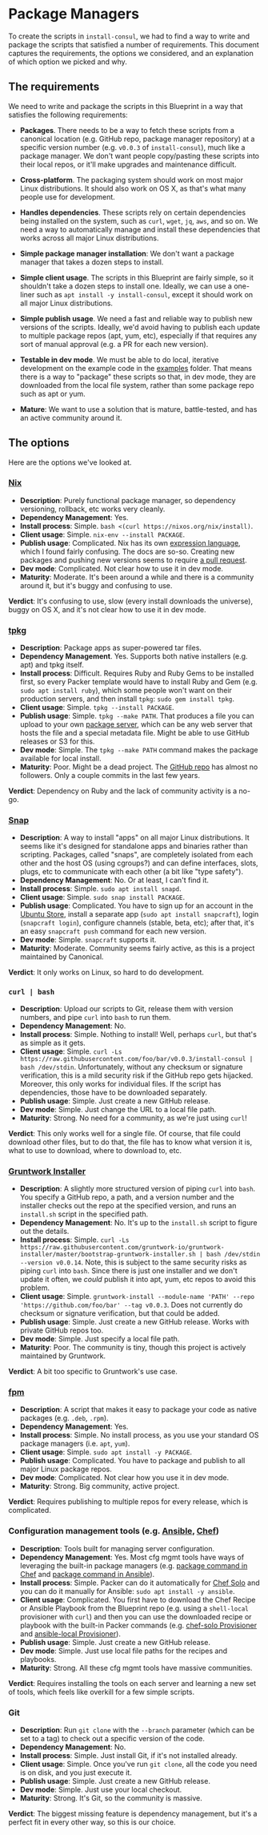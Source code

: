 # Package Managers

To create the scripts in `install-consul`, we had to find a way to write and package the scripts that satisfied a 
number of requirements. This document captures the requirements, the options we considered, and an explanation of 
which option we picked and why.



## The requirements

We need to write and package the scripts in this Blueprint in a way that satisfies the following requirements:

- **Packages**. There needs to be a way to fetch these scripts from a canonical location (e.g. GitHub repo, package 
  manager repository) at a specific version number (e.g. `v0.0.3` of `install-consul`), much like a package manager. 
  We don't want people copy/pasting these scripts into their local repos, or it'll make upgrades and maintenance 
  difficult. 

- **Cross-platform**. The packaging system should work on most major Linux distributions. It should also work on OS X,
  as that's what many people use for development.

- **Handles dependencies**. These scripts rely on certain dependencies being installed on the system, such as `curl`,
  `wget`, `jq`, `aws`, and so on. We need a way to automatically manage and install these dependencies that works
  across all major Linux distributions. 

- **Simple package manager installation**: We don't want a package manager that takes a dozen steps to install. 

- **Simple client usage**. The scripts in this Blueprint are fairly simple, so it shouldn't take a dozen steps to 
  install one. Ideally, we can use a one-liner such as `apt install -y install-consul`, except it should work on all 
  major Linux distributions.

- **Simple publish usage**. We need a fast and reliable way to publish new versions of the scripts. Ideally, we'd avoid
  having to publish each update to multiple package repos (apt, yum, etc), especially if that requires any sort of 
  manual approval (e.g. a PR for each new version). 

- **Testable in dev mode**. We must be able to do local, iterative development on the example code in the 
  [examples](/examples) folder. That means there is a way to "package" these scripts so that, in dev mode, they are
  downloaded from the local file system, rather than some package repo such as apt or yum.

- **Mature**: We want to use a solution that is mature, battle-tested, and has an active community around it. 



## The options

Here are the options we've looked at.

### [Nix](https://nixos.org/nix/)

- **Description**: Purely functional package manager, so dependency versioning, rollback, etc works very cleanly.
- **Dependency Management**: Yes.
- **Install process**: Simple. `bash <(curl https://nixos.org/nix/install)`.
- **Client usage**: Simple. `nix-env --install PACKAGE`.
- **Publish usage**: Complicated. Nix has its own [expression 
  language](https://nixos.org/nix/manual/#sec-expression-syntax), which I found fairly confusing. The docs are
  so-so. Creating new packages and pushing new versions seems to require [a pull 
  request](https://nixos.org/wiki/Create_and_debug_nix_packages).
- **Dev mode**: Complicated. Not clear how to use it in dev mode.  
- **Maturity**: Moderate. It's been around a while and there is a community around it, but it's buggy and confusing to 
  use.  

**Verdict**: It's confusing to use, slow (every install downloads the universe), buggy on OS X, and it's not clear how
to use it in dev mode. 

### [tpkg](http://tpkg.github.io/)
 
- **Description**: Package apps as super-powered tar files.
- **Dependency Management**. Yes. Supports both native installers (e.g. apt) and tpkg itself.
- **Install process**: Difficult. Requires Ruby and Ruby Gems to be installed first, so every Packer template would 
  have to install Ruby and Gem (e.g. `sudo apt install ruby`), which some people won't want on their production 
  servers, and then install `tpkg`: `sudo gem install tpkg`. 
- **Client usage**: Simple. `tpkg --install PACKAGE`.
- **Publish usage**: Simple. `tpkg --make PATH`. That produces a file you can upload to your own [package 
  server](http://tpkg.github.io/package_server.html), which can be any web server that hosts the file and a special
  metadata file. Might be able to use GitHub releases or S3 for this.
- **Dev mode**: Simple. The `tpkg --make PATH` command makes the package available for local install.   
- **Maturity**: Poor. Might be a dead project. The [GitHub repo](https://github.com/tpkg) has almost no followers. 
  Only a couple commits in the last few years.

**Verdict**: Dependency on Ruby and the lack of community activity is a no-go.

### [Snap](https://snapcraft.io/)

- **Description**: A way to install "apps" on all major Linux distributions. It seems like it's designed for standalone apps and
  binaries rather than scripting. Packages, called "snaps", are completely isolated from each other and the host OS 
  (using cgroups?) and can define interfaces, slots, plugs, etc to communicate with each other (a bit like "type 
  safety").
- **Dependency Management**: No. Or at least, I can't find it.
- **Install process**: Simple. `sudo apt install snapd`. 
- **Client usage**: Simple. `sudo snap install PACKAGE`.
- **Publish usage**: Complicated. You have to sign up for an account in the [Ubuntu 
  Store](https://myapps.developer.ubuntu.com/), install a separate app (`sudo apt install snapcraft`), login
  (`snapcraft login`), configure channels (stable, beta, etc); after that, it's an easy `snapcraft push` command 
  for each new version.
- **Dev mode**: Simple. `snapcraft` supports it.
- **Maturity**: Moderate. Community seems fairly active, as this is a project maintained by Canonical.  

**Verdict**: It only works on Linux, so hard to do development.

### `curl | bash`

- **Description**: Upload our scripts to Git, release them with version numbers, and pipe `curl` into `bash` to run them.
- **Dependency Management**: No.
- **Install process**: Simple. Nothing to install! Well, perhaps `curl`, but that's as simple as it gets.
- **Client usage**: Simple. `curl -Ls https://raw.githubusercontent.com/foo/bar/v0.0.3/install-consul | bash /dev/stdin`.
  Unfortunately, without any checksum or signature verification, this is a mild security risk if the GitHub repo 
  gets hijacked. Moreover, this only works for individual files. If the script has dependencies, those have to
  be downloaded separately.
- **Publish usage**: Simple. Just create a new GitHub release.
- **Dev mode**: Simple. Just change the URL to a local file path.
- **Maturity**: Strong. No need for a community, as we're just using `curl`!   

**Verdict**: This only works well for a single file. Of course, that file could download other files, but to do that,
the file has to know what version it is, what to use to download, where to download to, etc.


### [Gruntwork Installer](https://github.com/gruntwork-io/gruntwork-installer)

- **Description**: A slightly more structured version of piping `curl` into `bash`. You specify a GitHub repo, a path, and a version 
  number and the installer checks out the repo at the specified version, and runs an `install.sh` script in the
  specified path.
- **Dependency Management**: No. It's up to the `install.sh` script to figure out the details.
- **Install process**: Simple. `curl -Ls https://raw.githubusercontent.com/gruntwork-io/gruntwork-installer/master/bootstrap-gruntwork-installer.sh | bash /dev/stdin --version v0.0.14`.
  Note, this is subject to the same security risks as piping `curl` into `bash`. Since there is just one installer
  and we don't update it often, we *could* publish it into apt, yum, etc repos to avoid this problem.
- **Client usage**: Simple. `gruntwork-install --module-name 'PATH' --repo 'https://github.com/foo/bar' --tag v0.0.3`.
  Does not currently do checksum or signature verification, but that could be added.
- **Publish usage**: Simple. Just create a new GitHub release. Works with private GitHub repos too.
- **Dev mode**: Simple. Just specify a local file path.
- **Maturity**: Poor. The community is tiny, though this project is actively maintained by Gruntwork.

**Verdict**: A bit too specific to Gruntwork's use case.

### [fpm](https://github.com/jordansissel/fpm)

- **Description**: A script that makes it easy to package your code as native packages (e.g. `.deb`, `.rpm`).
- **Dependency Management**: Yes. 
- **Install process**: Simple. No install process, as you use your standard OS package managers (i.e. `apt`, `yum`).
- **Client usage**: Simple. `sudo apt install -y PACKAGE`.
- **Publish usage**: Complicated. You have to package and publish to all major Linux package repos.
- **Dev mode**: Complicated. Not clear how you use it in dev mode.
- **Maturity**: Strong. Big community, active project.

**Verdict**: Requires publishing to multiple repos for every release, which is complicated. 

### Configuration management tools (e.g. [Ansible](https://www.ansible.com/), [Chef](https://www.chef.io/))

- **Description**: Tools built for managing server configuration.
- **Dependency Management**: Yes. Most cfg mgmt tools have ways of leveraging the built-in package managers
  (e.g. [package command in Chef](https://docs.chef.io/resource_package.html) and [package command in 
  Ansible](http://docs.ansible.com/ansible/package_module.html)).
- **Install process**: Simple. Packer can do it automatically for [Chef 
  Solo](https://www.packer.io/docs/provisioners/chef-solo.html) and you can do it manually for Ansible:
  `sudo apt install -y ansible`.
- **Client usage**: Complicated. You first have to download the Chef Recipe or Ansible Playbook from the Blueprint
  repo (e.g. using a `shell-local` provisioner with `curl`) and then you can use the downloaded recipe or playbook 
  with the built-in Packer commands (e.g. [chef-solo 
  Provisioner](https://www.packer.io/docs/provisioners/chef-solo.html) and [ansible-local 
  Provisioner](https://www.packer.io/docs/provisioners/ansible-local.html)).
- **Publish usage**: Simple. Just create a new GitHub release.
- **Dev mode**: Simple. Just use local file paths for the recipes and playbooks.
- **Maturity**: Strong. All these cfg mgmt tools have massive communities.

**Verdict**: Requires installing the tools on each server and learning a new set of tools, which feels like overkill
for a few simple scripts.

### Git

- **Description**: Run `git clone` with the `--branch` parameter (which can be set to a tag) to check out a specific version of the 
  code.
- **Dependency Management**: No.
- **Install process**: Simple. Just install Git, if it's not installed already.
- **Client usage**: Simple. Once you've run `git clone`, all the code you need is on disk, and you just execute it.
- **Publish usage**: Simple. Just create a new GitHub release.
- **Dev mode**: Simple. Just use your local checkout.
- **Maturity**: Strong. It's Git, so the community is massive.

**Verdict**: The biggest missing feature is dependency management, but it's a perfect fit in every other way, so 
this is our choice.